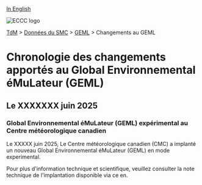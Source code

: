 [In English](changelog_geml_en.md)

![ECCC logo](../../img_eccc-logo.png)

[TdM](../../readme_fr.md) > [Données du SMC](../readme_fr.md) > [GEML](readme_geml_fr.md) > Changements au GEML

# Chronologie des changements apportés au Global Environnemental éMuLateur (GEML)

## Le XXXXXXX juin 2025

### Global Environnemental éMuLateur (GEML) expérimental au Centre météorologique canadien 

Le XXXXX juin 2025, Le Centre météorologique canadien (CMC) a implanté un nouveau Global Environnemental éMuLateur (GEML) en mode experimental.

Pour plus d'information technique et scientifique, veuillez consulter la note technique de l'implantation disponible via ce 
en.
